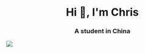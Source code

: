 <h1 align="center">Hi 👋, I'm Chris</h1>
<h3 align="center">A student in China</h3>
<a>
  <img align="center" src="https://github-readme-stats.vercel.app/api?username=chrisng2008&show_icons=true&theme=tokyonight" />
</a>
